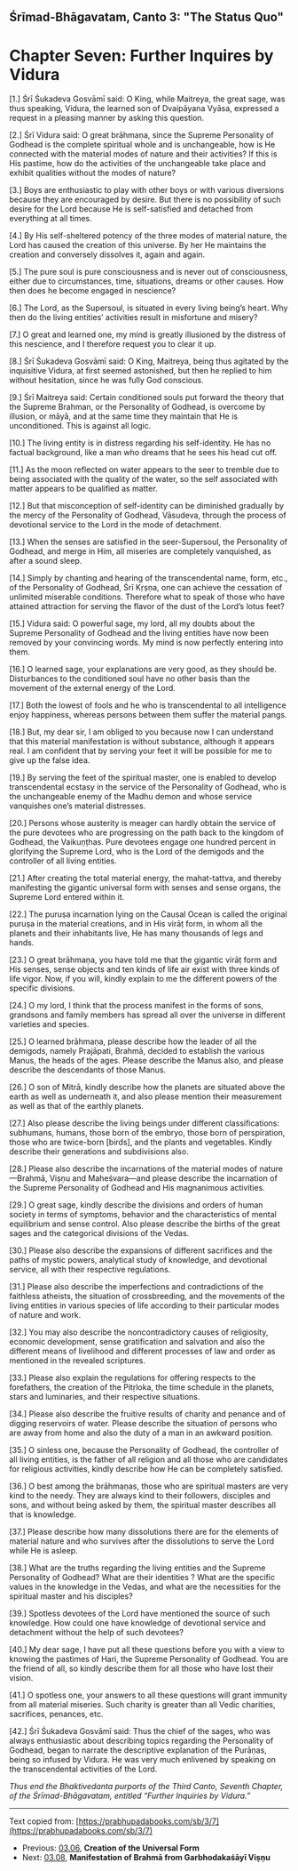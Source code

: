 <!-- zkid: 2021-04-10_1645 -->

## Śrīmad-Bhāgavatam, Canto 3: "The Status Quo" 
# Chapter Seven: Further Inquires by Vidura

[1.] Śrī Śukadeva Gosvāmī said: O King, while Maitreya, the great sage, was thus speaking, Vidura, the learned son of Dvaipāyana Vyāsa, expressed a request in a pleasing manner by asking this question.

[2.] Śrī Vidura said: O great brāhmaṇa, since the Supreme Personality of Godhead is the complete spiritual whole and is unchangeable, how is He connected with the material modes of nature and their activities? If this is His pastime, how do the activities of the unchangeable take place and exhibit qualities without the modes of nature?

[3.] Boys are enthusiastic to play with other boys or with various diversions because they are encouraged by desire. But there is no possibility of such desire for the Lord because He is self-satisfied and detached from everything at all times.

[4.] By His self-sheltered potency of the three modes of material nature, the Lord has caused the creation of this universe. By her He maintains the creation and conversely dissolves it, again and again.

[5.] The pure soul is pure consciousness and is never out of consciousness, either due to circumstances, time, situations, dreams or other causes. How then does he become engaged in nescience?

[6.] The Lord, as the Supersoul, is situated in every living being’s heart. Why then do the living entities’ activities result in misfortune and misery?

[7.] O great and learned one, my mind is greatly illusioned by the distress of this nescience, and I therefore request you to clear it up.

[8.] Śrī Śukadeva Gosvāmī said: O King, Maitreya, being thus agitated by the inquisitive Vidura, at first seemed astonished, but then he replied to him without hesitation, since he was fully God conscious.

[9.] Śrī Maitreya said: Certain conditioned souls put forward the theory that the Supreme Brahman, or the Personality of Godhead, is overcome by illusion, or māyā, and at the same time they maintain that He is unconditioned. This is against all logic.

[10.] The living entity is in distress regarding his self-identity. He has no factual background, like a man who dreams that he sees his head cut off.

[11.] As the moon reflected on water appears to the seer to tremble due to being associated with the quality of the water, so the self associated with matter appears to be qualified as matter.

[12.] But that misconception of self-identity can be diminished gradually by the mercy of the Personality of Godhead, Vāsudeva, through the process of devotional service to the Lord in the mode of detachment.

[13.] When the senses are satisfied in the seer-Supersoul, the Personality of Godhead, and merge in Him, all miseries are completely vanquished, as after a sound sleep.

[14.] Simply by chanting and hearing of the transcendental name, form, etc., of the Personality of Godhead, Śrī Kṛṣṇa, one can achieve the cessation of unlimited miserable conditions. Therefore what to speak of those who have attained attraction for serving the flavor of the dust of the Lord’s lotus feet?

[15.] Vidura said: O powerful sage, my lord, all my doubts about the Supreme Personality of Godhead and the living entities have now been removed by your convincing words. My mind is now perfectly entering into them.

[16.] O learned sage, your explanations are very good, as they should be. Disturbances to the conditioned soul have no other basis than the movement of the external energy of the Lord.

[17.] Both the lowest of fools and he who is transcendental to all intelligence enjoy happiness, whereas persons between them suffer the material pangs.

[18.] But, my dear sir, I am obliged to you because now I can understand that this material manifestation is without substance, although it appears real. I am confident that by serving your feet it will be possible for me to give up the false idea.

[19.] By serving the feet of the spiritual master, one is enabled to develop transcendental ecstasy in the service of the Personality of Godhead, who is the unchangeable enemy of the Madhu demon and whose service vanquishes one’s material distresses.

[20.] Persons whose austerity is meager can hardly obtain the service of the pure devotees who are progressing on the path back to the kingdom of Godhead, the Vaikuṇṭhas. Pure devotees engage one hundred percent in glorifying the Supreme Lord, who is the Lord of the demigods and the controller of all living entities.

[21.] After creating the total material energy, the mahat-tattva, and thereby manifesting the gigantic universal form with senses and sense organs, the Supreme Lord entered within it.

[22.] The puruṣa incarnation lying on the Causal Ocean is called the original puruṣa in the material creations, and in His virāṭ form, in whom all the planets and their inhabitants live, He has many thousands of legs and hands.

[23.] O great brāhmaṇa, you have told me that the gigantic virāṭ form and His senses, sense objects and ten kinds of life air exist with three kinds of life vigor. Now, if you will, kindly explain to me the different powers of the specific divisions.

[24.] O my lord, I think that the process manifest in the forms of sons, grandsons and family members has spread all over the universe in different varieties and species.

[25.] O learned brāhmaṇa, please describe how the leader of all the demigods, namely Prajāpati, Brahmā, decided to establish the various Manus, the heads of the ages. Please describe the Manus also, and please describe the descendants of those Manus.

[26.] O son of Mitrā, kindly describe how the planets are situated above the earth as well as underneath it, and also please mention their measurement as well as that of the earthly planets.

[27.] Also please describe the living beings under different classifications: subhumans, humans, those born of the embryo, those born of perspiration, those who are twice-born \[birds\], and the plants and vegetables. Kindly describe their generations and subdivisions also.

[28.] Please also describe the incarnations of the material modes of nature—Brahmā, Viṣṇu and Maheśvara—and please describe the incarnation of the Supreme Personality of Godhead and His magnanimous activities.

[29.] O great sage, kindly describe the divisions and orders of human society in terms of symptoms, behavior and the characteristics of mental equilibrium and sense control. Also please describe the births of the great sages and the categorical divisions of the Vedas.

[30.] Please also describe the expansions of different sacrifices and the paths of mystic powers, analytical study of knowledge, and devotional service, all with their respective regulations.

[31.] Please also describe the imperfections and contradictions of the faithless atheists, the situation of crossbreeding, and the movements of the living entities in various species of life according to their particular modes of nature and work.

[32.] You may also describe the noncontradictory causes of religiosity, economic development, sense gratification and salvation and also the different means of livelihood and different processes of law and order as mentioned in the revealed scriptures.

[33.] Please also explain the regulations for offering respects to the forefathers, the creation of the Pitṛloka, the time schedule in the planets, stars and luminaries, and their respective situations.

[34.] Please also describe the fruitive results of charity and penance and of digging reservoirs of water. Please describe the situation of persons who are away from home and also the duty of a man in an awkward position.

[35.] O sinless one, because the Personality of Godhead, the controller of all living entities, is the father of all religion and all those who are candidates for religious activities, kindly describe how He can be completely satisfied.

[36.] O best among the brāhmaṇas, those who are spiritual masters are very kind to the needy. They are always kind to their followers, disciples and sons, and without being asked by them, the spiritual master describes all that is knowledge.

[37.] Please describe how many dissolutions there are for the elements of material nature and who survives after the dissolutions to serve the Lord while He is asleep.

[38.] What are the truths regarding the living entities and the Supreme Personality of Godhead? What are their identities ? What are the specific values in the knowledge in the Vedas, and what are the necessities for the spiritual master and his disciples?

[39.] Spotless devotees of the Lord have mentioned the source of such knowledge. How could one have knowledge of devotional service and detachment without the help of such devotees?

[40.] My dear sage, I have put all these questions before you with a view to knowing the pastimes of Hari, the Supreme Personality of Godhead. You are the friend of all, so kindly describe them for all those who have lost their vision.

[41.] O spotless one, your answers to all these questions will grant immunity from all material miseries. Such charity is greater than all Vedic charities, sacrifices, penances, etc.

[42.] Śrī Śukadeva Gosvāmī said: Thus the chief of the sages, who was always enthusiastic about describing topics regarding the Personality of Godhead, began to narrate the descriptive explanation of the Purāṇas, being so infused by Vidura. He was very much enlivened by speaking on the transcendental activities of the Lord.

_Thus end the Bhaktivedanta purports of the Third Canto, Seventh Chapter, of the Śrīmad-Bhāgavatam, entitled “Further Inquiries by Vidura.”_

---

Text copied from: [https://prabhupadabooks.com/sb/3/7](https://prabhupadabooks.com/sb/3/7)

- Previous: [03.06](03.06-t.html), **Creation of the Universal Form**
- Next: [03.08](03.08-t.html), **Manifestation of Brahmā from Garbhodakaśāyī Viṣṇu**
<!--stackedit_data:
eyJoaXN0b3J5IjpbLTIwMTUyODQ4MDVdfQ==
-->